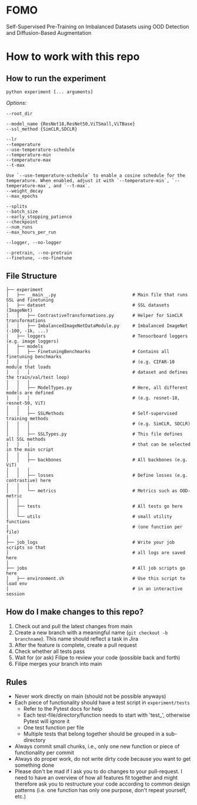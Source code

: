 # FOMO
Self-Supervised Pre-Training on Imbalanced Datasets using OOD Detection and Diffusion-Based Augmentation

# How to work with this repo

## How to run the experiment

```
python experiment [... arguments]
```

*Options*:

```
--root_dir

--model_name {ResNet18,ResNet50,ViTSmall,ViTBase}
--ssl_method {SimCLR,SDCLR}

--lr
--temperature
--use-temperature-schedule
--temperature-min
--temperature-max
--t-max
 
Use `--use-temperature-schedule` to enable a cosine schedule for the temperature. When enabled, adjust it with `--temperature-min`, `--temperature-max`, and `--t-max`.
--weight_decay
--max_epochs

--splits
--batch_size
--early_stopping_patience
--checkpoint
--num_runs
--max_hours_per_run

--logger, --no-logger

--pretrain, --no-pretrain
--finetune, --no-finetune
```

## File Structure

```
├── experiment
│   ├── __main__.py                             # Main file that runs SSL and finetuning
│   ├── dataset                                 # SSL datasets (ImageNet)
│   │   ├── ContrastiveTransformations.py       # Helper for SimCLR transformations
│   │   ├── ImbalancedImageNetDataModule.py     # Imbalanced ImageNet (-100, -1k, ...)
│   ├── loggers                                 # Tensorboard loggers (e.g. image loggers)
│   ├── models
│   │   ├── FinetuningBenchmarks                # Contains all finetuning benchmarks
│   │   │                                       # (e.g. CIFAR-10 module that loads
│   │   │                                       # dataset and defines the train/val/test loop)
│   │   │
│   │   ├── ModelTypes.py                       # Here, all different models are defined
│   │   │                                       # (e.g. resnet-18, resnet-50, ViT)
│   │   │
│   │   ├── SSLMethods                          # Self-supervised training methods
│   │   │                                       # (e.g. SimCLR, SDCLR)
│   │   │
│   │   ├── SSLTypes.py                         # This file defines all SSL methods
│   │   │                                       # that can be selected in the main script
│   │   │
│   │   ├── backbones                           # All backbones (e.g. ViT)
│   │   │
│   │   ├── losses                              # Define losses (e.g. contrastive) here
│   │   │
│   │   └── metrics                             # Metrics such as OOD-metric
│   │  
│   ├── tests                                   # All tests go here
│   │  
│   └── utils                                   # small utility functions
│                                               # (one function per file)
│
├── job_logs                                    # Write your job scripts so that
│                                               # all logs are saved here
│
├── jobs                                        # All job scripts go here
│   ├── environment.sh                          # Use this script to load env
│                                               # in an interactive session
```

## How do I make changes to this repo?

1. Check out and pull the latest changes from main
2. Create a new branch with a meaningful name (`git checkout -b branchname`). This name should reflect a task in Jira
3. After the feature is complete, create a pull request
4. Check whether all tests pass
5. Wait for (or ask) Filipe to review your code (possible back and forth)
6. Filipe merges your branch into main

## Rules

- Never work directly on main (should not be possible anyways)
- Each piece of functionality should have a test script in `experiment/tests`
    - Refer to the Pytest docs for help
    - Each test-file/directory/function needs to start with 'test_', otherwise Pytest will ignore it
    - One test function per file
    - Multiple tests that belong together should be grouped in a sub-directory
- Always commit small chunks, i.e., only one new function or piece of functionality per commit
- Always do proper work, do not write dirty code because you want to get something done
- Please don't be mad if I ask you to do changes to your pull-request. I need to have an overview of how all features fit together and might therefore ask you to restructure your code according to common design patterns (i.e. one function has only one purpose, don't repeat yourself, etc.)
